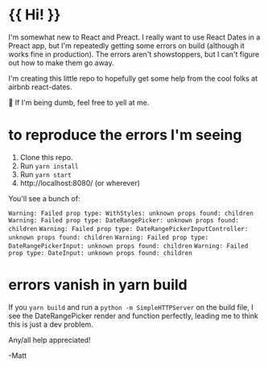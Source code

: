# {{ Hi! }}

I'm somewhat new to React and Preact. I really want to use React Dates in a Preact
app, but I'm repeatedly getting some errors on build (although it works fine in production).
The errors aren't showstoppers, but I can't figure out how to make them go away.

I'm creating this little repo to hopefully get some help from the cool folks at
airbnb react-dates.

😬 If I'm being dumb, feel free to yell at me.

# to reproduce the errors I'm seeing

1. Clone this repo.
2. Run `yarn install`
3. Run `yarn start`
4. http://localhost:8080/ (or wherever)

You'll see a bunch of:

`Warning: Failed prop type: WithStyles: unknown props found: children`
`Warning: Failed prop type: DateRangePicker: unknown props found: children`
`Warning: Failed prop type: DateRangePickerInputController: unknown props found: children`
`Warning: Failed prop type: DateRangePickerInput: unknown props found: children`
`Warning: Failed prop type: DateInput: unknown props found: children`

# errors vanish in yarn build
If you `yarn build` and run a `python -m SimpleHTTPServer` on the build file, I see the DateRangePicker
render and function perfectly, leading me to think this is just a dev problem.

Any/all help appreciated!

-Matt
